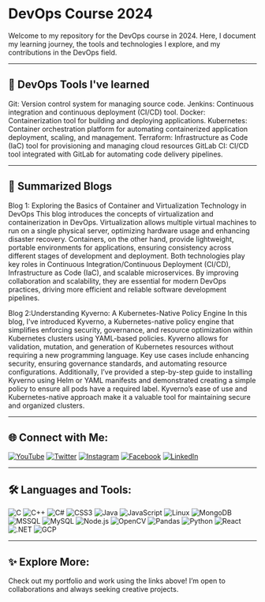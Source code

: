 # DevOps Course 2024

Welcome to my repository for the DevOps course in 2024. Here, I document my learning journey, the tools and technologies I explore, and my contributions in the DevOps field.

---

## 📖 DevOps Tools I've learned
Git: Version control system for managing source code. 
Jenkins: Continuous integration and continuous deployment (CI/CD) tool. 
Docker: Containerization tool for building and deploying applications. 
Kubernetes: Container orchestration platform for automating containerized application deployment, scaling, and management. 
Terraform: Infrastructure as Code (IaC) tool for provisioning and managing cloud resources
GitLab CI: CI/CD tool integrated with GitLab for automating code delivery pipelines.

---

## 📝 Summarized Blogs
Blog 1: Exploring the Basics of Container and Virtualization Technology in DevOps
This blog introduces the concepts of virtualization and containerization in DevOps. Virtualization allows multiple virtual machines to run on a single physical server, optimizing hardware usage and enhancing disaster recovery. Containers, on the other hand, provide lightweight, portable environments for applications, ensuring consistency across different stages of development and deployment. Both technologies play key roles in Continuous Integration/Continuous Deployment (CI/CD), Infrastructure as Code (IaC), and scalable microservices. By improving collaboration and scalability, they are essential for modern DevOps practices, driving more efficient and reliable software development pipelines.

Blog 2:Understanding Kyverno: A Kubernetes-Native Policy Engine
In this blog, I've introduced Kyverno, a Kubernetes-native policy engine that simplifies enforcing security, governance, and resource optimization within Kubernetes clusters using YAML-based policies. Kyverno allows for validation, mutation, and generation of Kubernetes resources without requiring a new programming language. Key use cases include enhancing security, ensuring governance standards, and automating resource configurations. Additionally, I’ve provided a step-by-step guide to installing Kyverno using Helm or YAML manifests and demonstrated creating a simple policy to ensure all pods have a required label. Kyverno’s ease of use and Kubernetes-native approach make it a valuable tool for maintaining secure and organized clusters.

---

## 🌐 Connect with Me:
[![YouTube](https://img.shields.io/badge/YouTube-FF0000?style=flat&logo=youtube&logoColor=white)](https://www.youtube.com/channel/UCogIhNJd_Z-y86g4Fc3N3vA) 
[![Twitter](https://img.shields.io/badge/Twitter-1DA1F2?style=flat&logo=twitter&logoColor=white)](https://mobile.twitter.com/suffiism) 
[![Instagram](https://img.shields.io/badge/Instagram-E4405F?style=flat&logo=instagram&logoColor=white)](https://www.instagram.com/photographybysufian) 
[![Facebook](https://img.shields.io/badge/Facebook-1877F2?style=flat&logo=facebook&logoColor=white)](https://www.facebook.com/suffiism) 
[![LinkedIn](https://img.shields.io/badge/LinkedIn-0A66C2?style=flat&logo=linkedin&logoColor=white)](https://www.linkedin.com/in/suffiism)

---

## 🛠 Languages and Tools:
![C](https://img.shields.io/badge/C-00599C?style=flat&logo=c&logoColor=white) 
![C++](https://img.shields.io/badge/C++-00599C?style=flat&logo=cplusplus&logoColor=white) 
![C#](https://img.shields.io/badge/C%23-239120?style=flat&logo=csharp&logoColor=white) 
![CSS3](https://img.shields.io/badge/CSS3-1572B6?style=flat&logo=css3&logoColor=white) 
![Java](https://img.shields.io/badge/Java-ED8B00?style=flat&logo=java&logoColor=white) 
![JavaScript](https://img.shields.io/badge/JavaScript-323330?style=flat&logo=javascript&logoColor=F7DF1E) 
![Linux](https://img.shields.io/badge/Linux-FCC624?style=flat&logo=linux&logoColor=black) 
![MongoDB](https://img.shields.io/badge/MongoDB-4EA94B?style=flat&logo=mongodb&logoColor=white) 
![MSSQL](https://img.shields.io/badge/MSSQL-CC2927?style=flat&logo=microsoftsqlserver&logoColor=white) 
![MySQL](https://img.shields.io/badge/MySQL-4479A1?style=flat&logo=mysql&logoColor=white) 
![Node.js](https://img.shields.io/badge/Node.js-339933?style=flat&logo=nodedotjs&logoColor=white) 
![OpenCV](https://img.shields.io/badge/OpenCV-5C3EE8?style=flat&logo=opencv&logoColor=white) 
![Pandas](https://img.shields.io/badge/Pandas-150458?style=flat&logo=pandas&logoColor=white) 
![Python](https://img.shields.io/badge/Python-14354C?style=flat&logo=python&logoColor=white) 
![React](https://img.shields.io/badge/React-20232A?style=flat&logo=react&logoColor=61DAFB) 
![.NET](https://img.shields.io/badge/.NET-512BD4?style=flat&logo=dotnet&logoColor=white) 
![GCP](https://img.shields.io/badge/Google%20Cloud-4285F4?style=flat&logo=googlecloud&logoColor=white)

---

## ✨ Explore More:
Check out my portfolio and work using the links above! I’m open to collaborations and always seeking creative projects.


